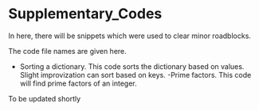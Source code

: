 # Supplementary_Codes
In here, there will be snippets which were used to clear minor roadblocks. 


The code file names are given here.

- Sorting a dictionary. This code sorts the dictionary based on values. Slight improvization can sort based on keys. 
-Prime factors. This code will find prime factors of an integer.

To be updated shortly
